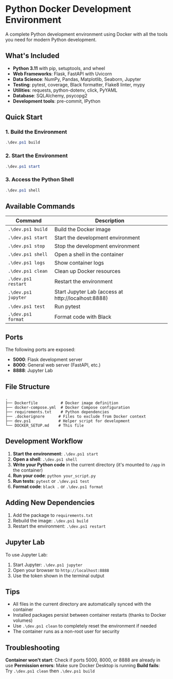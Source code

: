 # Python Docker Development Environment

A complete Python development environment using Docker with all the tools you need for modern Python development.

## What's Included

- **Python 3.11** with pip, setuptools, and wheel
- **Web Frameworks**: Flask, FastAPI with Uvicorn
- **Data Science**: NumPy, Pandas, Matplotlib, Seaborn, Jupyter
- **Testing**: pytest, coverage, Black formatter, Flake8 linter, mypy
- **Utilities**: requests, python-dotenv, click, PyYAML
- **Database**: SQLAlchemy, psycopg2
- **Development tools**: pre-commit, IPython

## Quick Start

### 1. Build the Environment
```powershell
.\dev.ps1 build
```

### 2. Start the Environment
```powershell
.\dev.ps1 start
```

### 3. Access the Python Shell
```powershell
.\dev.ps1 shell
```

## Available Commands

| Command | Description |
|---------|-------------|
| `.\dev.ps1 build` | Build the Docker image |
| `.\dev.ps1 start` | Start the development environment |
| `.\dev.ps1 stop` | Stop the development environment |
| `.\dev.ps1 shell` | Open a shell in the container |
| `.\dev.ps1 logs` | Show container logs |
| `.\dev.ps1 clean` | Clean up Docker resources |
| `.\dev.ps1 restart` | Restart the environment |
| `.\dev.ps1 jupyter` | Start Jupyter Lab (access at http://localhost:8888) |
| `.\dev.ps1 test` | Run pytest |
| `.\dev.ps1 format` | Format code with Black |

## Ports

The following ports are exposed:
- **5000**: Flask development server
- **8000**: General web server (FastAPI, etc.)
- **8888**: Jupyter Lab

## File Structure

```
.
├── Dockerfile          # Docker image definition
├── docker-compose.yml  # Docker Compose configuration
├── requirements.txt    # Python dependencies
├── .dockerignore      # Files to exclude from Docker context
├── dev.ps1            # Helper script for development
└── DOCKER_SETUP.md    # This file
```

## Development Workflow

1. **Start the environment**: `.\dev.ps1 start`
2. **Open a shell**: `.\dev.ps1 shell`
3. **Write your Python code** in the current directory (it's mounted to `/app` in the container)
4. **Run your code**: `python your_script.py`
5. **Run tests**: `pytest` or `.\dev.ps1 test`
6. **Format code**: `black .` or `.\dev.ps1 format`

## Adding New Dependencies

1. Add the package to `requirements.txt`
2. Rebuild the image: `.\dev.ps1 build`
3. Restart the environment: `.\dev.ps1 restart`

## Jupyter Lab

To use Jupyter Lab:
1. Start Jupyter: `.\dev.ps1 jupyter`
2. Open your browser to `http://localhost:8888`
3. Use the token shown in the terminal output

## Tips

- All files in the current directory are automatically synced with the container
- Installed packages persist between container restarts (thanks to Docker volumes)
- Use `.\dev.ps1 clean` to completely reset the environment if needed
- The container runs as a non-root user for security

## Troubleshooting

**Container won't start**: Check if ports 5000, 8000, or 8888 are already in use
**Permission errors**: Make sure Docker Desktop is running
**Build fails**: Try `.\dev.ps1 clean` then `.\dev.ps1 build`

